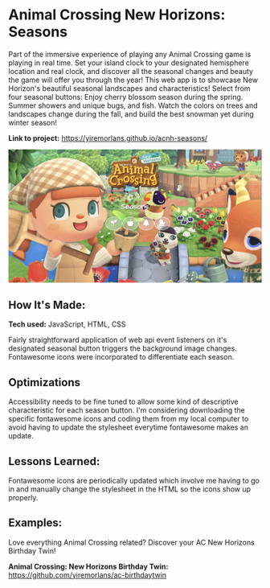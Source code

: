 # Animal Crossing New Horizons: Seasons
Part of the immersive experience of playing any Animal Crossing game is playing in real time. Set your island clock to your designated hemisphere location and real clock, and discover all the seasonal changes and beauty the game will offer you through the year! This web app is to showcase New Horizon's beautiful seasonal landscapes and characteristics! Select from four seasonal buttons: Enjoy cherry blossom season during the spring. Summer showers and unique bugs, and fish. Watch the colors on trees and landscapes change during the fall, and build the best snowman yet during winter season! 

**Link to project:** https://yiremorlans.github.io/acnh-seasons/

![AC Seasons web app](https://github.com/yiremorlans/yiremorlans/blob/main/seasons.webp)

## How It's Made:

**Tech used:** JavaScript, HTML, CSS

Fairly straightforward application of web api event listeners on it's designated seasonal button triggers the background image changes. Fontawesome icons were incorporated to differentiate each season.

## Optimizations

Accessibility needs to be fine tuned to allow some kind of descriptive characteristic for each season button. I'm considering downloading the specific fontawesome icons and coding them from my local computer to avoid having to update the stylesheet everytime fontawesome makes an update.

## Lessons Learned:

Fontawesome icons are periodically updated which involve me having to go in and manually change the stylesheet in the HTML so the icons show up properly.

## Examples:
Love everything Animal Crossing related? Discover your AC New Horizons Birthday Twin!

**Animal Crossing: New Horizons Birthday Twin:** https://github.com/yiremorlans/ac-birthdaytwin

